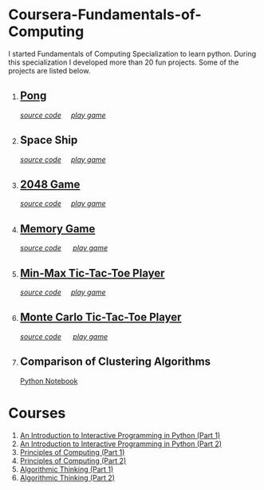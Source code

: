 # Coursera-Fundamentals-of-Computing
I started Fundamentals of Computing Specialization to learn python. During this specialization I developed more than 20 fun projects.
Some  of the projects are listed below.
<ol>
  <li>  <h2><a href="https://en.wikipedia.org/wiki/Pong"> Pong </a></h2> <i><a href="https://github.com/akgarhwal/Coursera-Fundamentals-of-Computing/blob/master/An%20Introduction%20to%20Interactive%20Programming%20in%20Python%20-Part%201/pong.py">source code</a></i>&nbsp&nbsp&nbsp&nbsp  <i><a href="http://www.codeskulptor.org/#user44_OIodC3QHbGmVlX5.py"> play game </a></i>
  </li>
  
  <li>  <h2>Space Ship</h2> <i><a href="https://github.com/akgarhwal/Coursera-Fundamentals-of-Computing/blob/master/An%20Introduction%20to%20Interactive%20Programming%20in%20Python%20-Part%202/Space_ship_part_2.py">source code</a></i>&nbsp&nbsp&nbsp&nbsp  <i><a href="http://www.codeskulptor.org/#user44_XpCzRsDYz3toI9W.py"> play game </a></i>
</li> 
  
  <li>  <h2><a href="https://en.wikipedia.org/wiki/2048_(video_game)"> 2048 Game </a></h2> <i><a href="https://github.com/akgarhwal/Coursera-Fundamentals-of-Computing/blob/master/Principles%20of%20Computing%20-Part%201/game_2048.py">source code</a></i>&nbsp&nbsp&nbsp&nbsp  <i><a href="http://www.codeskulptor.org/#user44_1DcmASKi8e5Upnu.py"> play game </a></i></li> 
  
  <li>  <h2><a href="https://en.wikipedia.org/wiki/Concentration_(game)"> Memory Game </a></h2> <i><a href="https://github.com/akgarhwal/Coursera-Fundamentals-of-Computing/blob/master/An%20Introduction%20to%20Interactive%20Programming%20in%20Python%20-Part%202/game_memory.py">source code</a></i>
&nbsp&nbsp&nbsp&nbsp  <i><a href="http://www.codeskulptor.org/#user44_aPDpvGAnystO9pT.py"> play game </a></i>
</li> 
  
  <li>  <h2><a href="https://en.wikipedia.org/wiki/Minimax"> Min-Max Tic-Tac-Toe Player</a></h2> <i><a href="https://github.com/akgarhwal/Coursera-Fundamentals-of-Computing/blob/master/Principles%20of%20Computing%20-Part%202/tic_tac_toe_MIN_MAX.py">source code</a></i>&nbsp&nbsp&nbsp&nbsp  <i><a href="http://www.codeskulptor.org/#user44_phcxKL906m_33.py"> play game </a></i>
</li> 

 <li>  <h2><a href="https://en.wikipedia.org/wiki/Tic-tac-toe"> Monte Carlo Tic-Tac-Toe Player </a></h2> <i><a href="https://github.com/akgarhwal/Coursera-Fundamentals-of-Computing/blob/master/Principles%20of%20Computing%20-Part%201/game_TIC_TAC_TOE.py">source code</a></i> &nbsp&nbsp&nbsp&nbsp  <i><a href="http://www.codeskulptor.org/#user44_WQ2XxBuh4LlGQyE_0.py"> play game </a></i></li>  
 
 <li> 
  <h2> Comparison of Clustering Algorithms </h2> </i> <a href="https://github.com/akgarhwal/Coursera-Fundamentals-of-Computing/blob/master/Algorithmic%20Thinking%20-Part%202/Week-1%20and%20Week-2/Comparison%252Bof%252BClustering%252BAlgorithms.ipynb"> Python Notebook</a></i>
  </li>
  
</ol>

<h1>Courses</h1> 
<ol>
  <li> <a href = "https://www.coursera.org/learn/interactive-python-1/home/welcome" >An Introduction to Interactive Programming in Python (Part 1) </a></li>
  <li> <a href = "https://www.coursera.org/learn/interactive-python-2/home/welcome" >An Introduction to Interactive Programming in Python (Part 2) </a></li>
  <li> <a href = "https://www.coursera.org/learn/principles-of-computing-1/home/welcome" >Principles of Computing (Part 1) </a></li>
  <li> <a href = "https://www.coursera.org/learn/principles-of-computing-2/home/welcome" >Principles of Computing (Part 2) </a></li>
  
  <li> <a href = "https://www.coursera.org/learn/algorithmic-thinking-1/home/welcome" >Algorithmic Thinking (Part 1) </a></li>
  <li> <a href = "https://www.coursera.org/learn/algorithmic-thinking-2/home/welcome" >Algorithmic Thinking (Part 2) </a></li>
  
</ol>
